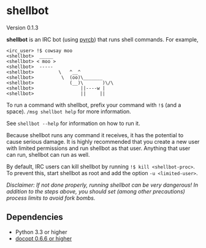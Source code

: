 shellbot
========

Version 0.1.3

**shellbot** is an IRC bot (using [pyrcb]) that runs shell commands.
For example,

[pyrcb]: https://github.com/nickolas360/pyrcb

```
<irc_user> !$ cowsay moo
<shellbot>  _____
<shellbot> < moo >
<shellbot>  -----
<shellbot>         \   ^__^
<shellbot>          \  (oo)\_______
<shellbot>             (__)\       )\/\
<shellbot>                 ||----w |
<shellbot>                 ||     ||
```

To run a command with shellbot, prefix your command with `!$` (and a space).
`/msg shellbot help` for more information.

See `shellbot --help` for information on how to run it.

Because shellbot runs any command it receives, it has the potential to cause
serious damage. It is highly recommended that you create a new user with
limited permissions and run shellbot as that user. Anything that user can run,
shellbot can run as well.

By default, IRC users can kill shellbot by running `!$ kill <shellbot-proc>`.
To prevent this, start shellbot as root and add the option `-u <limited-user>`.

*Disclaimer: If not done properly, running shellbot can be very dangerous! In
addition to the steps above, you should set (among other precautions) process
limits to avoid fork bombs.*

Dependencies
------------

* Python 3.3 or higher
* [docopt 0.6.6 or higher](https://pypi.python.org/pypi/docopt)
